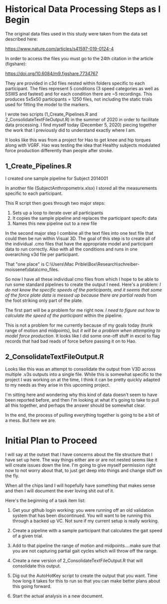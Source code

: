 # Historical Data Processing Steps as I Begin
 
The original data files used in this study were taken from the data set described here:

  https://www.nature.com/articles/s41597-019-0124-4

In order to access the files you must go to the 24th citation in the article (figshare):

  https://doi.org/10.6084/m9.figshare.7734767

They are provided in c3d files nested within folders specific to each participant. The files represent 5 conditions (3 speed categories as well as SSWS and fastest) and for each condition there are ~5 recordings. This produces 5x5x50 participants = 1250 files, not including the static trials used for fitting the model to the markers.

I wrote two scripts (1_Create_Pipelines.R and 2_ConsolidateTextFileOutput.R) in the summer of 2020 in order to facilitate data processing. I find myself today (December 5, 2020) piecing together the work that I previously did to understand exactly where I am.

It looks like this was from a project for Hao to get knee and hip torques along with VGRF. Hao was testing the idea that Healthy subjects modulated force production differently than people after stroke.



## 1_Create_Pipelines.R

I created one sample pipeline for Subject 2014001

In another file (SubjectAnthropometrix.xlsx) I stored all the measurements specific to each participant.

This R script then goes through two major steps:

1. Sets up a loop to iterate over all participants
2. It copies the sample pipeline and replaces the participant specifc data
3. Names this new pipeline out to a new file

In the second major step I combine all the text files into one text file that could then be run within Visual 3D. The goal of this step is to create all of the individual .cmo files that have the appropriate model and participant data to run correctly. Also with all the conditions and runs in one overarching v3d file per participant.

That "one place" is C:\Users\Mac Prible\Box\Research\schreiber-moissenet\data\cmo_files. 

So now I have all these individual cmo files from which I hope to be able to run some standard pipelines to create the output I need. Here's a problem: *I do not know the specific speeds of the participants, and it seems that some of the force plate data is messed up because there are partial reads* from the foot striking only part of the plate. 

The first part will be a problem for me right now. *I need to figure out how to calculate the speed of the participant* within the pipeline.

This is not a problem for me currently because of my goals today (trunk range of motion and midpoints), but *it will be a problem when attempting to model force production*. It looks like I did some one-off stuff in excel to flag records that had bad reads of force before passing it on to Hao. 

## 2_ConsolidateTextFileOutput.R

Looks like this was an attempt to consolidate the output from V3D across multiple .v3s outputs into a single file. While this is somewhat specific to the project I was working on at the time, I think it can be pretty quickly adapted to my needs as they arise in this upcoming project. 

I'm sitting here and wondering why this kind of data doesn't seem to have been reported before, and then I'm looking at what it's going to take to pull all this together, and perhaps the answer should be somewhat clear. 

In the end, the process of pulling everything together is going to be a bit of a mess. But here we are. 

# Initial Plan to Proceed

I will say at the outset that I have concerns about the file structure that I have set up here. The way things either are or are not nested seems like it will create issues down the line. I'm going to give myself permission right now to not worry about that, to just get deep into things and change stuff on the fly. 

When all the chips land I will hopefully have something that makes sense and then I will document the ever loving shit out of it.

Here's the beginning of a task item list:


1. Get your github login working: you were running off an old validation system that has been discontinued. You will want to be running this through a backed up VC. Not sure if my current setup is really working.

2. Create a pipeline with a sample participant that calculates the gait speed of a given trial.

3. Add to that pipeline the range of motion and midpoints....make sure that you are not capturing partial gait cycles which will throw off the range.

4. Create a new version of 2_ConsolidateTextFileOutput.R that will consolidate this output.

5. Dig out the AutoHotKey script to create the output that you want. Time how long it takes for this to run so that you can make better plans about this going forward.

6. Start the actual analysis in a new document.